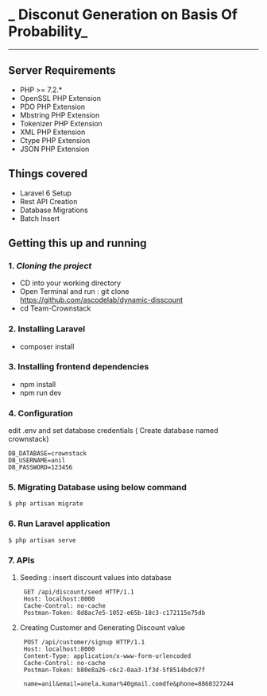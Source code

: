 # _ Disconut Generation on Basis Of Probability_
---
## Server Requirements

* PHP >= 7.2.*
* OpenSSL PHP Extension
* PDO PHP Extension
* Mbstring PHP Extension
* Tokenizer PHP Extension
* XML PHP Extension
* Ctype PHP Extension
* JSON PHP Extension

## Things covered

* Laravel 6 Setup
* Rest API Creation
* Database Migrations
* Batch Insert

## Getting this up and running

### 1. _Cloning the project_
* CD into your working directory
* Open Terminal and run : git clone https://github.com/ascodelab/dynamic-disscount
* cd Team-Crownstack
### 2. Installing Laravel
* composer install
### 3. Installing frontend dependencies 
* npm install
* npm run dev
### 4. Configuration
edit .env and set database credentials ( Create database named crownstack)

    DB_DATABASE=crownstack
    DB_USERNAME=anil
    DB_PASSWORD=123456
### 5. Migrating Database using below command

    $ php artisan migrate

### 6. Run Laravel application

    $ php artisan serve


### 7. APIs

1. Seeding : insert discount values into database

        GET /api/discount/seed HTTP/1.1
        Host: localhost:8000
        Cache-Control: no-cache
        Postman-Token: 8d8ac7e5-1052-e65b-18c3-c172115e75db

2. Creating Customer and Generating Discount value

        POST /api/customer/signup HTTP/1.1
        Host: localhost:8000
        Content-Type: application/x-www-form-urlencoded
        Cache-Control: no-cache
        Postman-Token: b80e8a26-c6c2-0aa3-1f3d-5f8514bdc97f

        name=anil&email=anela.kumar%40gmail.comdfe&phone=8860327244





